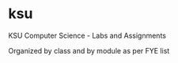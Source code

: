 # ksu
KSU Computer Science - Labs and Assignments

Organized by class and by module as per FYE list
